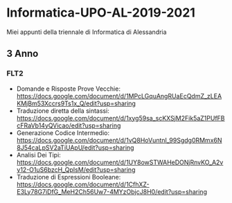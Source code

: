 # Informatica-UPO-AL-2019-2021
Miei appunti della triennale di Informatica di Alessandria


## 3 Anno

### FLT2
- Domande e Risposte Prove Vecchie: https://docs.google.com/document/d/1MPcLGquAngRUaEcQdmZ_zLEAKMjBm53Xccrs9Ts1x_Q/edit?usp=sharing
- Traduzione diretta della sintassi: https://docs.google.com/document/d/1xyg59sa_scKXSjM2Fik5aZ1PUfFBcFRaVb14yQVicao/edit?usp=sharing
- Generazione Codice Intermedio: https://docs.google.com/document/d/1vQ8HoVuntnI_99Sgdg0RMmx6N8J54caLpSV2aTiUApU/edit?usp=sharing
- Analisi Dei Tipi: https://docs.google.com/document/d/1UY8owSTWAHeDONjRnvKO_A2vy12-O1uS6bzcH_QpIsM/edit?usp=sharing
- Traduzione di Espressioni Booleane: https://docs.google.com/document/d/1CfhXZ-E3Ly78G7iDfG_MeH2Ch56Uw7-4MYzObjcJ8H0/edit?usp=sharing
